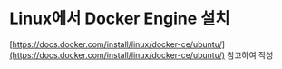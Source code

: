 # Linux에서 Docker Engine 설치

[https://docs.docker.com/install/linux/docker-ce/ubuntu/](https://docs.docker.com/install/linux/docker-ce/ubuntu/) 참고하여 작성

